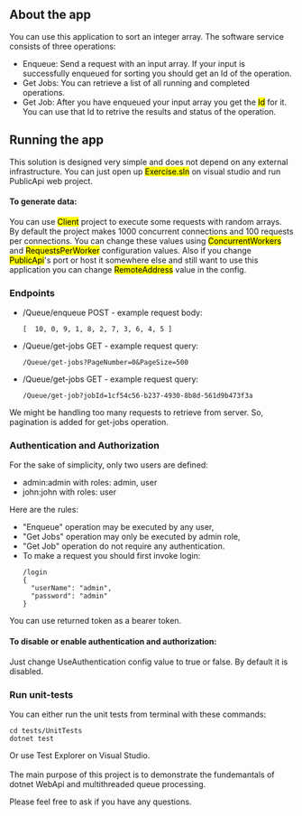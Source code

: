 ## About the app

You can use this application to sort an integer array. The software service consists of three operations:<br/>
- Enqueue: Send a request with an input array. If your input is successfully enqueued for sorting you should get an Id of the operation.
- Get Jobs: You can retrieve a list of all running and completed operations.
- Get Job: After you have enqueued your input array you get the <mark>Id</mark> for it. You can use that Id to retrive the results and status of the operation.

## Running the app

This solution is designed very simple and does not depend on any external infrastructure. You can just open up <mark>Exercise.sln</mark> on visual studio and run PublicApi web project.

#### To generate data:

You can use <mark>Client</mark> project to execute some requests with random arrays. By default the project makes 1000 concurrent connections and 100 requests per connections. You can change these values using <mark>ConcurrentWorkers</mark> and <mark>RequestsPerWorker</mark> configuration values. Also if you change <mark>PublicApi</mark>'s port or host it somewhere else and still want to use this application you can change <mark>RemoteAddress</mark> value in the config.

### Endpoints

* /Queue/enqueue POST  - example request body: 

    ```
    [  10, 0, 9, 1, 8, 2, 7, 3, 6, 4, 5 ]
    ```
* /Queue/get-jobs GET  - example request query: 

    ```
    /Queue/get-jobs?PageNumber=0&PageSize=500
    ```
* /Queue/get-jobs GET  - example request query: 

    ```
    /Queue/get-job?jobId=1cf54c56-b237-4930-8b8d-561d9b473f3a
    ```
We might be handling too many requests to retrieve from server. So, pagination is added for get-jobs operation.
### Authentication and Authorization

For the sake of simplicity, only two users are defined:
- admin:admin with roles: admin, user
- john:john with roles: user

Here are the rules:
- "Enqueue" operation may be executed by any user,
- "Get Jobs" operation may only be executed by admin role,
- "Get Job" operation do not require any authentication.
- To make a request you should first invoke login:
    ```
    /login
    {
      "userName": "admin",
      "password": "admin"
    }
    ```
You can use returned token as a bearer token.
#### To disable or enable authentication and authorization:
Just change UseAuthentication config value to true or false.
By default it is disabled.
### Run unit-tests

You can either run the unit tests from terminal with these commands:
```
cd tests/UnitTests
dotnet test
```
Or use Test Explorer on Visual Studio. <br/><br/>
The main purpose of this project is to demonstrate the fundemantals of dotnet WebApi and multithreaded queue processing.<br/>

Please feel free to ask if you have any questions.